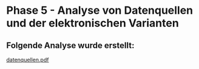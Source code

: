 # Phase 5 - Analyse von Datenquellen und der elektronischen Varianten

## Folgende Analyse wurde erstellt:

[datenquellen.pdf](/phase5/datenquellen.pdf)